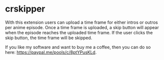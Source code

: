 # crskipper
With this extension users can upload a time frame for either intros or outros per anime episode. Once a time frame is uploaded, a skip button will appear when the episode reaches the uploaded time frame. If the user clicks the skip button, the time frame will be skipped.

If you like my software and want to buy me a coffee, then you can do so here: https://paypal.me/pools/c/8ptYPusKLd.

